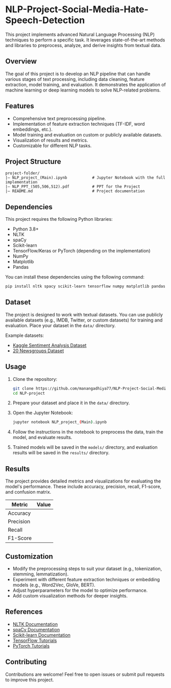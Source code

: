 # NLP-Project-Social-Media-Hate-Speech-Detection

This project implements advanced Natural Language Processing (NLP) techniques to perform a specific task. It leverages state-of-the-art methods and libraries to preprocess, analyze, and derive insights from textual data.

## Overview

The goal of this project is to develop an NLP pipeline that can handle various stages of text processing, including data cleaning, feature extraction, model training, and evaluation. It demonstrates the application of machine learning or deep learning models to solve NLP-related problems.

## Features

- Comprehensive text preprocessing pipeline.
- Implementation of feature extraction techniques (TF-IDF, word embeddings, etc.).
- Model training and evaluation on custom or publicly available datasets.
- Visualization of results and metrics.
- Customizable for different NLP tasks.

## Project Structure

```
project-folder/
|— NLP_project_(Main).ipynb           # Jupyter Notebook with the full implementation
|— NLP_PPT_(505,506,512).pdf          # PPT for the Project
|— README.md                          # Project documentation
```

## Dependencies

This project requires the following Python libraries:

- Python 3.8+
- NLTK
- spaCy
- Scikit-learn
- TensorFlow/Keras or PyTorch (depending on the implementation)
- NumPy
- Matplotlib
- Pandas

You can install these dependencies using the following command:

```bash
pip install nltk spacy scikit-learn tensorflow numpy matplotlib pandas
```

## Dataset

The project is designed to work with textual datasets. You can use publicly available datasets (e.g., IMDB, Twitter, or custom datasets) for training and evaluation. Place your dataset in the `data/` directory.

Example datasets:

- [Kaggle Sentiment Analysis Dataset](https://www.kaggle.com/c/sentiment-analysis-dataset)
- [20 Newsgroups Dataset](https://scikit-learn.org/stable/datasets/real_world.html#newsgroups-dataset)

## Usage

1. Clone the repository:

   ```bash
   git clone https://github.com/manangadhiya77/NLP-Project-Social-Media-Hate-Speech-Detection.git
   cd NLP-project
   ```

2. Prepare your dataset and place it in the `data/` directory.

3. Open the Jupyter Notebook:

   ```bash
   jupyter notebook NLP_project_(Main).ipynb
   ```

4. Follow the instructions in the notebook to preprocess the data, train the model, and evaluate results.

5. Trained models will be saved in the `models/` directory, and evaluation results will be saved in the `results/` directory.

## Results

The project provides detailed metrics and visualizations for evaluating the model's performance. These include accuracy, precision, recall, F1-score, and confusion matrix.

| Metric           | Value           |
| ---------------- | --------------- |
| Accuracy         |                 |
| Precision        |                 |
| Recall           |                 |
| F1-Score         |                 |

## Customization

- Modify the preprocessing steps to suit your dataset (e.g., tokenization, stemming, lemmatization).
- Experiment with different feature extraction techniques or embedding models (e.g., Word2Vec, GloVe, BERT).
- Adjust hyperparameters for the model to optimize performance.
- Add custom visualization methods for deeper insights.

## References

- [NLTK Documentation](https://www.nltk.org/)
- [spaCy Documentation](https://spacy.io/)
- [Scikit-learn Documentation](https://scikit-learn.org/stable/)
- [TensorFlow Tutorials](https://www.tensorflow.org/tutorials)
- [PyTorch Tutorials](https://pytorch.org/tutorials/)

## Contributing

Contributions are welcome! Feel free to open issues or submit pull requests to improve this project.



